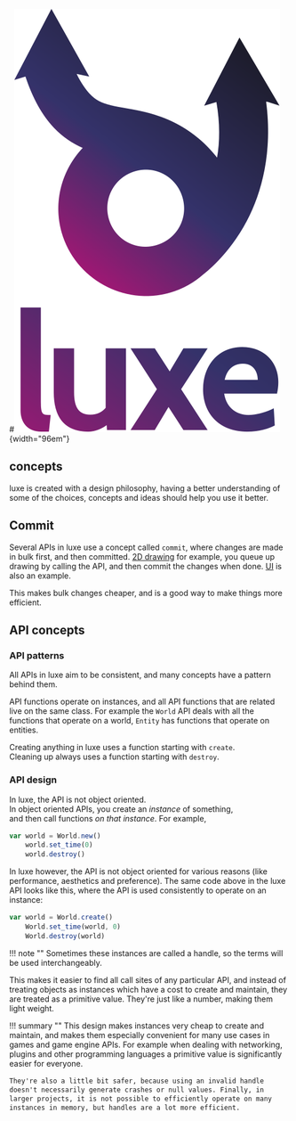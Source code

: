 #![](../images/luxe-dark.svg){width="96em"}

## concepts

luxe is created with a design philosophy, having a better understanding of some of the choices, concepts and ideas should help you use it better.

## Commit 

Several APIs in luxe use a concept called `commit`, where changes are made in bulk first,
and then committed. [2D drawing](../../learn/drawing-2d) for example, you queue up
drawing by calling the API, and then commit the changes when done. [UI](../../learn/ui/intro/) is also an example.

This makes bulk changes cheaper, and is a good way to make things more efficient.

## API concepts

### API patterns

All APIs in luxe aim to be consistent, and many concepts have a pattern behind them.   

API functions operate on instances, and all API functions that are related live on the same class. For example the `World` API deals with all the functions that operate on a world, `Entity` has functions that operate on entities.

Creating anything in luxe uses a function starting with `create`.   
Cleaning up always uses a function starting with `destroy`.   

### API design

In luxe, the API is not object oriented.   
In object oriented APIs, you create an _instance_ of something,    
and then call functions _on that instance_. For example,

```js
var world = World.new()
    world.set_time(0)
    world.destroy()
```

In luxe however, the API is not object oriented for various reasons (like performance, aesthetics and preference). The same code above in the luxe API looks like this, where the API is used consistently to operate on an instance:

```js
var world = World.create()
    World.set_time(world, 0)
    World.destroy(world)
```

!!! note ""
    Sometimes these instances are called a handle, so the terms will be used interchangeably.

This makes it easier to find all call sites of any particular API, and instead of treating objects as instances which have a cost to create and maintain, they are treated as a primitive value. They're just like a number, making them light weight. 

!!! summary ""
    This design makes instances very cheap to create and maintain, and makes them especially convenient for many use cases in games and game engine APIs. For example when dealing with networking, plugins and other programming languages a primitive value is significantly easier for everyone.

    They're also a little bit safer, because using an invalid handle doesn't necessarily generate crashes or null values. Finally, in larger projects, it is not possible to efficiently operate on many instances in memory, but handles are a lot more efficient.
